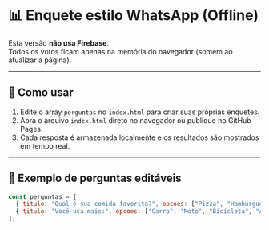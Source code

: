 # 📊 Enquete estilo WhatsApp (Offline)

Esta versão **não usa Firebase**.  
Todos os votos ficam apenas na memória do navegador (somem ao atualizar a página).

---

## 🚀 Como usar
1. Edite o array `perguntas` no `index.html` para criar suas próprias enquetes.
2. Abra o arquivo `index.html` direto no navegador ou publique no GitHub Pages.
3. Cada resposta é armazenada localmente e os resultados são mostrados em tempo real.

---

## 📱 Exemplo de perguntas editáveis
```js
const perguntas = [
  { titulo: "Qual é sua comida favorita?", opcoes: ["Pizza", "Hambúrguer", "Sushi", "Salada"] },
  { titulo: "Você usa mais:", opcoes: ["Carro", "Moto", "Bicicleta", "A pé"] }
];
```
